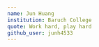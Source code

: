 ```yaml
---
name: Jun Huang
institution: Baruch College
quote: Work hard, play hard
github_user: junh4533
---
```

